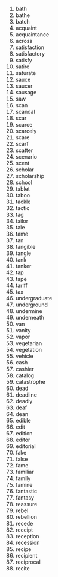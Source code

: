 1. bath
2. bathe
3. batch
4. acquaint
5. acquaintance
6. across
7. satisfaction
8. satisfactory
9. satisfy
10. satire
11. saturate
12. sauce
13. saucer
14. sausage
15. saw
16. scan
17. scandal
18. scar
19. scarce
20. scarcely
21. scare
22. scarf
23. scatter
24. scenario
25. scent
26. scholar
27. scholarship
28. school
29. tablet
30. taboo
31. tackle
32. tactic
33. tag
34. tailor
35. tale
36. tame
37. tan
38. tangible
39. tangle
40. tank
41. tanker
42. tap
43. tape
44. tariff
45. tax
46. undergraduate
47. underground
48. undermine
49. underneath
50. van
51. vanity
52. vapor
53. vegetarian
54. vegetation
55. vehicle
56. cash
57. cashier
58. catalog
59. catastrophe
60. dead
61. deadline
62. deadly
63. deaf
64. dean
65. edible
66. edit
67. edition
68. editor
69. editorial
70. fake
71. false
72. fame
73. familiar
74. family
75. famine
76. fantastic
77. fantasy
78. reassure
79. rebel
80. rebellion
81. recede
82. receipt
83. reception
84. recession
85. recipe
86. recipient
87. reciprocal
88. recite